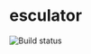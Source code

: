 # esculator

    
![Build status](https://travis-ci.org/openprocurement/esculator.svg?branch=master "Build status") 
